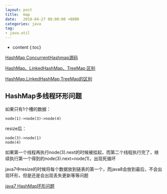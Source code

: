 ```yaml
---
layout: post
title:  map
date:   2018-04-27 08:00:00 +0800
categories: java
tag: 
- java.util
---
```

* content
{:toc}

[HashMap ConcurrentHashmap源码](http://www.importnew.com/28263.html    )    

[HashMap、LinkedHashMap、TreeMap 区别](http://seaizon.iteye.com/blog/571101)   

[HashMap,LinkedHashMap,TreeMap的区别](https://www.cnblogs.com/acm-bingzi/p/javaMap.html)   


## HashMap多线程环形问题
如果只有1个槽的数据：   
```
node(1)->node(3)->node(4)
````
resize后：   
```
node(3)->node(1)
node(4)
```
如果第一个线程再执行node(3).next的时候被挂起，而第二个线程执行完了，继续执行第一个得到的node(3).next=node(1)，出现死循环   

java7中resize的时候将每个数据放到链表的第一个，而java8会放到最后，不会出现环形，但是还是会出现丢失更新等等问题

[java7 HashMap环形问题](https://www.cnblogs.com/andy-zhou/p/5402984.html)
